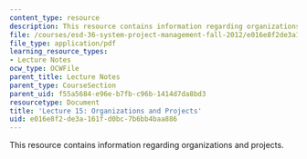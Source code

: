 ```yaml
---
content_type: resource
description: This resource contains information regarding organizations and projects.
file: /courses/esd-36-system-project-management-fall-2012/e016e8f2de3a161fd0bc7b6bb4baa886_MITESD_36F12_Lec15.pdf
file_type: application/pdf
learning_resource_types:
- Lecture Notes
ocw_type: OCWFile
parent_title: Lecture Notes
parent_type: CourseSection
parent_uid: f55a5684-e96e-b7fb-c96b-1414d7da8bd3
resourcetype: Document
title: 'Lecture 15: Organizations and Projects'
uid: e016e8f2-de3a-161f-d0bc-7b6bb4baa886
---
```

This resource contains information regarding organizations and projects.

